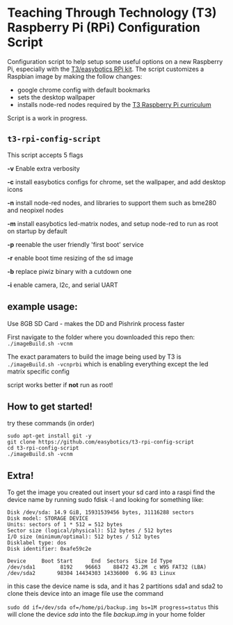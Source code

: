 # Teaching Through Technology (T3) Raspberry Pi (RPi) Configuration Script

Configuration script to help setup some useful options on a new Raspberry Pi, especially with the [T3/easybotics RPi kit](https://www.easybotics.com/product/rpi-kit-10inch/).  The script customizes a Raspbian image by making the follow changes: 
* google chrome config with default bookmarks
* sets the desktop wallpaper
* installs node-red nodes required by the [T3 Raspberry Pi curriculum](https://t3alliance.org/raspberry-pi-overview-page/)

Script is a work in progress.  

## `t3-rpi-config-script`

This script accepts 5 flags 

**-v** Enable extra verbosity

**-c** install easybotics configs for chrome, set the wallpaper, and add desktop icons 

**-n** install node-red nodes, and libraries to support them such as bme280 and neopixel nodes 

**-m** install easybotics led-matrix nodes, and setup node-red to run as root on startup by default 

**-p** reenable the user friendly 'first boot' service 

**-r** enable boot time resizing of the sd image 

**-b** replace piwiz binary with a cutdown one

**-i** enable camera, I2c, and serial UART

## example usage:

Use 8GB SD Card - makes the DD and Pishrink process faster

First navigate to the folder where you downloaded this repo then:
`./imageBuild.sh -vcnm`

The exact paramaters to build the image being used by T3 is 
`./imageBuild.sh -vcnprbi`
which is enabling everything except the led matrix specific config 

script works better if **not** run as root! 

## How to get started!

try these commands (in order) 
```
sudo apt-get install git -y  
git clone https://github.com/easybotics/t3-rpi-config-script 
cd t3-rpi-config-script 
./imageBuild.sh -vcnm
``` 

## Extra!

To get the image you created out insert your sd card into a raspi 
find the device name by running 
sudo fdisk -l and looking for something like:
```
Disk /dev/sda: 14.9 GiB, 15931539456 bytes, 31116288 sectors
Disk model: STORAGE DEVICE  
Units: sectors of 1 * 512 = 512 bytes
Sector size (logical/physical): 512 bytes / 512 bytes
I/O size (minimum/optimal): 512 bytes / 512 bytes
Disklabel type: dos
Disk identifier: 0xafe59c2e

Device     Boot Start      End  Sectors  Size Id Type
/dev/sda1        8192    96663    88472 43.2M  c W95 FAT32 (LBA)
/dev/sda2       98304 14434303 14336000  6.9G 83 Linux 
```

in this case the device name is sda, and it has 2 partitions sda1 and sda2
to clone theis device into an image file use the command

`sudo dd if=/dev/sda of=/home/pi/backup.img bs=1M progress=status`
this will clone the device *sda* into the file *backup.img* in your home folder


